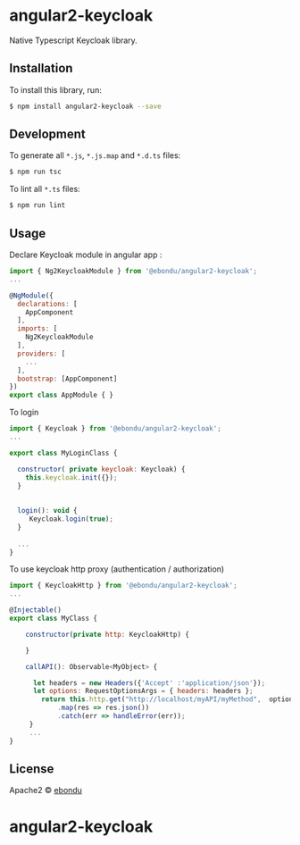 # angular2-keycloak

Native Typescript Keycloak library.

## Installation

To install this library, run:

```bash
$ npm install angular2-keycloak --save
```

## Development

To generate all `*.js`, `*.js.map` and `*.d.ts` files:

```bash
$ npm run tsc
```

To lint all `*.ts` files:

```bash
$ npm run lint
```

## Usage

Declare Keycloak module in angular app :

```javascript
import { Ng2KeycloakModule } from '@ebondu/angular2-keycloak';
...

@NgModule({
  declarations: [
    AppComponent
  ],
  imports: [
    Ng2KeycloakModule
  ],
  providers: [
    ...
  ],
  bootstrap: [AppComponent]
})
export class AppModule { }


```

To login

```javascript
import { Keycloak } from '@ebondu/angular2-keycloak';
...

export class MyLoginClass {

  constructor( private keycloak: Keycloak) {
    this.keycloak.init({});
  }
  
  
  login(): void {
     Keycloak.login(true);
  }
  
  ...
}
```

To use keycloak http proxy (authentication / authorization)

```javascript
import { KeycloakHttp } from '@ebondu/angular2-keycloak';
...

@Injectable()
export class MyClass {

    constructor(private http: KeycloakHttp) {

    }

    callAPI(): Observable<MyObject> {

      let headers = new Headers({'Accept' :'application/json'});
      let options: RequestOptionsArgs = { headers: headers };
        return this.http.get("http://localhost/myAPI/myMethod",  options)
            .map(res => res.json())
            .catch(err => handleError(err));
     }
     ...
}
```


## License

Apache2 © [ebondu](dev.ebondu@gmail.com)
# angular2-keycloak
